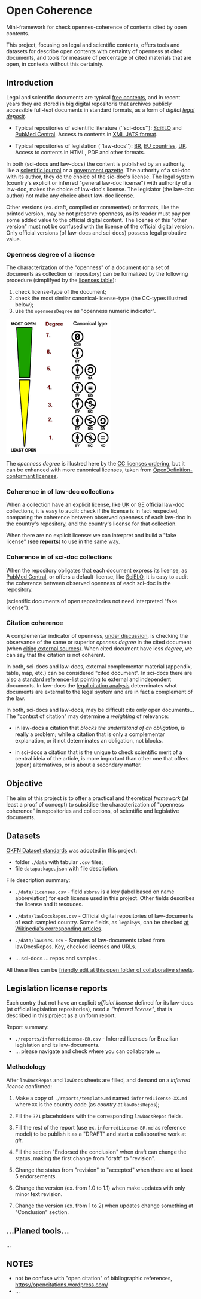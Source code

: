 # Open Coherence
Mini-framework for check opennes-coherence of contents cited by open contents.

This project, focusing on legal and scientific contents, offers tools and datasets for describe open contents with certainty of openness at cited documents, and tools for measure of percentage of cited materials that are open, in contexts without this certainty.

## Introduction
Legal and scientific documents are typical [free contents](https://en.wikipedia.org/wiki/Free_content#Legislation), and in recent years they are stored in big digital repositoris that archives publicly accessible full-text documents in standard formats, as a form of *digital [legal deposit](https://en.wikipedia.org/wiki/Legal_deposit)*.

* Typical repositories of scientific literature (''sci-docs''): [SciELO](https://en.wikipedia.org/wiki/SciELO) and [PubMed Central](https://en.wikipedia.org/wiki/PubMed_Central). Access to contents in [XML JATS format](https://en.wikipedia.org/wiki/Journal_Article_Tag_Suite).

* Typical repositories of legislation (''law-docs''): [BR](http://www.lexml.gov.br/),  [EU countries](http://eur-lex.europa.eu/n-lex/), [UK](http://www.legislation.gov.uk/browse). Access to contents in HTML, PDF and other formats.

In both (sci-docs and law-docs) the content is published by an authority, like a [scientific journal](https://en.wikipedia.org/wiki/Scientific_journal) or a [government gazette](https://en.wikipedia.org/wiki/Government_gazette). The authority of a sci-doc with its author, they do the choice of the sic-doc's license. The  legal system (country's explicit or inferred "general law-doc license") with authority of a law-doc,  makes the choice of law-doc's license. The  legislator (the law-doc author) not make any choice about law-doc license.

Other versions (ex. draft, compiled or commented) or formats, like the printed version, may be not preserve openness, as its reader must pay per some added value to the official digital content. The license of this "other version" must not be confused with the license of the official digital version. Only official versions (of law-docs and sci-docs) possess legal probative value.

### Openness degree of a license
The characterization of the "openness" of a document (or a set of documents as collection or repository) can be formalized by the following procedure (simplifyed by the [licenses table](./data/licenses.csv)):

1. check license-type of the document;
2. check the most similar canonical-license-type (the CC-types illustred below);
3. use the `opennessDegree` as "openness numeric indicator".

![The opennes degree](./reports/imgs/openessDeg-CC-licenses-short.png "The opennes degree")

The *openness degree* is illustred here by the [CC licenses ordering](https://commons.wikimedia.org/wiki/File:Ordering_of_Creative_Commons_licenses_from_most_to_least_open.png), but it can be enhanced with more canonical licenses, taken from [OpenDefinition-conformant licenses](http://opendefinition.org/licenses/). 

### Coherence in of law-doc collections
When a collection have an explicit license, like [UK](https://www.nationalarchives.gov.uk/doc/open-government-licence/version/2/) or [GE](https://www.govdata.de/dl-de/by-2-0) official law-doc collections, it is easy to audit: check if the license is in fact respected, comparing the coherence between observed openness of each law-doc in the country's repository, and the country's license for that collection.

When there are no explicit license: we can interpret and build a "fake license" (**see [reports](./reports)**) to use in the same way.

### Coherence in of sci-doc collections

When the repository obligates that each document express its license, as [PubMed Central](http://www.ncbi.nlm.nih.gov/pmc/about/copyright/), or offers a default-license, like [SciELO](http://blog.scielo.org/en/2014/08/29/scielo-participates-in-the-global-coalition-supporting-creative-commons-licenses-to-access-journal-articles/), it is easy to audit the coherence between observed openness of each sci-doc in the repository.

(scientific documents of open repositories not need interpreted "fake license").

### Citation coherence
A complementar indicator of openness, [under discussion](https://github.com/okfn/opendefinition/wiki/Citation-alike-clauses-of-open-licenses-for-law#user-content-the-citation-alike-clause-and-observance), is checking the observance of the same or superior *openess degree* in the cited document (when [citing external sources](https://en.wikipedia.org/wiki/Wikipedia:Citing_sources)). When cited document have less *degree*,  we can say that the citation is not coherent.

In both, sci-docs and law-docs,  external complementar material (appendix, table, map, etc.) can be considered "cited document". In sci-docs there are also a [standard reference-list](http://jats.nlm.nih.gov/archiving/tag-library/1.0/n-ajd0.html) pointing to external and independent documents.  In law-docs the [legal citation analysis](https://en.wikipedia.org/wiki/Legal_citation#Legal_citation_analysis)  determinates what documents are external to the legal system and are in fact a complement of the law.

In both, sci-docs and law-docs, may be difficult  cite only open documents... The "context of citation" may determine a *weighting* of relevance:

* in law-docs a citation that *blocks the undertstand of an obligation*, is really a problem; while a citation that is only a complementar explanation, or it not determinates an obligation, not blocks. 

* in sci-docs a citation that is the unique to check scientific merit of a central ideia of the article, is more important than other one that  offers (open) alternatives, or is about a secondary matter.

<!---
 ... When all cited documents are open,  **When it occurs, we can say that the document citations are *coherent* with its license**.
OLD DRAFT, lixo:
### Choice and observance of openness degree
Both writers, sci-doc author or legislator, can influency the choice of cited documents. If the "contract" between writer and authority not states any thing about citation, the writer can cite copyrighted documents. But the authorities, of legal system or sci-journal, they can (is possible to) obligate some kind of observance to preserve openness in citations, that is: a cited document must use same license or a license with more openness.
..fig...
The "openness degree" is illustred by the CC licenses ordering. A cited document can have most open license, or a license with the same degree. **When it occurs, we can say that the document citations are *coherent* with its license**.
-->
## Objective
The aim of this project is to offer a practical and theoretical *framework* (at least a proof of concept) to subsidise the characterization of "openness coherence" in repositories and collections, of scientific and legislative documents.

## Datasets 
[OKFN Dataset standards](https://github.com/datasets) was adopted in this project:
* folder `./data` with tabular `.csv` files;
* file `datapackage.json` with file description.

File description summary:

* `./data/licenses.csv` - field `abbrev` is a key (label based on name abbreviation) for each license used in this project. Other fields describes the license and it resouces.

* `./data/lawDocsRepos.csv` - Official digital repositories of law-documents of each sampled country. Some fields, as `legalSys`, can be checked [at Wikipedia's corresponding articles](https://en.wikipedia.org/wiki/List_of_national_legal_systems).

* `./data/lawDocs.csv` - Samples of law-documents taked from lawDocsRepos. Key, checked licenses and URLs.

* ... sci-docs ... repos and samples... 

All these files can be [friendly edit at this open folder of collaborative sheets](https://drive.google.com/folderview?id=0ByK4EZuhc93QfmY1NHFvS3lHbmtzQ2Frb2hOMVhfdzdDLVpmemc2VFY0TDJISWw0aFo3UU0&usp=sharing).

## Legislation license reports
Each contry that not have an explicit *official license* defined for its law-docs (at official legislation repositories), need a *"inferred license"*, that is described in this project as a uniform report.

Report summary:

* `./reports/inferredLicense-BR.csv` - Inferred licenses for Brazilian legislation and its law-documents.
* ... please navigate and check where you can collaborate ...

### Methodology
After `lawDocsRepos` and `lawDocs` sheets  are filled, and  demand on a *inferred license* confirmed:

1. Make a copy of `./reports/template.md` named `inferredLicense-XX.md` where `XX` is the country code (as *country* at `lawDocsRepos`);

2. Fill the `??1` placeholders with the corresponding `lawDocsRepos` fields.

3. Fill the rest of the report (use ex. `inferredLicense-BR.md` as reference model) to be publish it as a "DRAFT" and start a collaborative work at *git*.

4. Fill the section "Endorsed the conclusion" when draft can change the status, making the first change from "draft" to "revision".

5. Change the status from "revision" to "accepted" when there are at least 5 endorsements.

6. Change the version (ex. from 1.0 to 1.1) when make updates with only minor text revision.

7. Change the version (ex. from 1 to 2) when updates change something at "Conclusion" section.

## ...Planed tools...
...

## NOTES
* not be confuse with "open citation" of bibliographic references, https://opencitations.wordpress.com/
* ...
